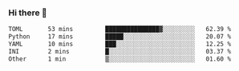 ### Hi there 👋

<!--
**urzz/urzz** is a ✨ _special_ ✨ repository because its `README.md` (this file) appears on your GitHub profile.

Here are some ideas to get you started:

- 🔭 I’m currently working on ...
- 🌱 I’m currently learning ...
- 👯 I’m looking to collaborate on ...
- 🤔 I’m looking for help with ...
- 💬 Ask me about ...
- 📫 How to reach me: ...
- 😄 Pronouns: ...
- ⚡ Fun fact: ...
-->

<!--START_SECTION:waka-->

```txt
TOML       53 mins         ███████████████▓░░░░░░░░░   62.39 %
Python     17 mins         █████░░░░░░░░░░░░░░░░░░░░   20.07 %
YAML       10 mins         ███░░░░░░░░░░░░░░░░░░░░░░   12.25 %
INI        2 mins          █░░░░░░░░░░░░░░░░░░░░░░░░   03.37 %
Other      1 min           ▒░░░░░░░░░░░░░░░░░░░░░░░░   01.60 %
```

<!--END_SECTION:waka-->
